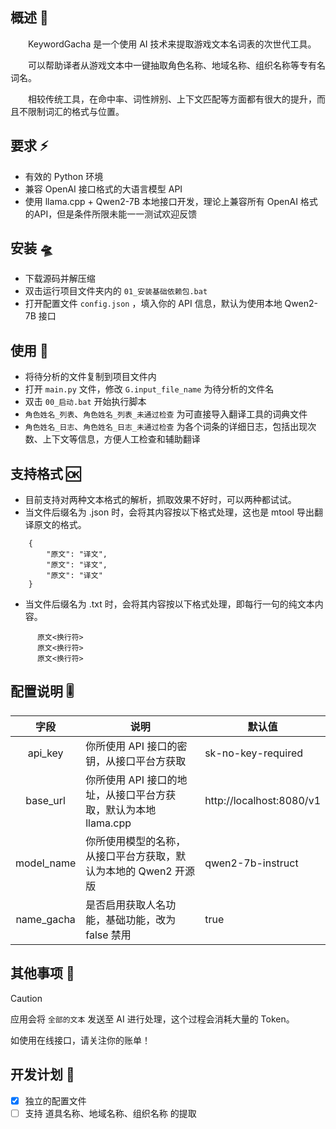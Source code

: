 ## 概述 📢
　　KeywordGacha 是一个使用 AI 技术来提取游戏文本名词表的次世代工具。

　　可以帮助译者从游戏文本中一键抽取角色名称、地域名称、组织名称等专有名词名。

　　相较传统工具，在命中率、词性辨别、上下文匹配等方面都有很大的提升，而且不限制词汇的格式与位置。

## 要求 ⚡
- 有效的 Python 环境
- 兼容 OpenAI 接口格式的大语言模型 API
- 使用 llama.cpp + Qwen2-7B 本地接口开发，理论上兼容所有 OpenAI 格式的API，但是条件所限未能一一测试欢迎反馈

## 安装 🛸
- 下载源码并解压缩
- 双击运行项目文件夹内的 `01_安装基础依赖包.bat`
- 打开配置文件 `config.json` ，填入你的 API 信息，默认为使用本地 Qwen2-7B 接口

## 使用 🚀
- 将待分析的文件复制到项目文件内
- 打开 `main.py` 文件，修改 `G.input_file_name` 为待分析的文件名
- 双击 `00_启动.bat` 开始执行脚本
- `角色姓名_列表`、`角色姓名_列表_未通过检查` 为可直接导入翻译工具的词典文件
- `角色姓名_日志`、`角色姓名_日志_未通过检查` 为各个词条的详细日志，包括出现次数、上下文等信息，方便人工检查和辅助翻译

## 支持格式 🆗
- 目前支持对两种文本格式的解析，抓取效果不好时，可以两种都试试。
- 当文件后缀名为 .json 时，会将其内容按以下格式处理，这也是 mtool 导出翻译原文的格式。
```
    {
        "原文": "译文",
        "原文": "译文",
        "原文": "译文"
    }
```
- 当文件后缀名为 .txt 时，会将其内容按以下格式处理，即每行一句的纯文本内容。
```
      原文<换行符>
      原文<换行符>
      原文<换行符>
```

## 配置说明 🎚️
| 字段 | 说明 | 默认值 |
|:----:|------|-------|
| api_key | 你所使用 API 接口的密钥，从接口平台方获取 | sk-no-key-required |
| base_url | 你所使用 API 接口的地址，从接口平台方获取，默认为本地 llama.cpp | http://localhost:8080/v1 |
| model_name | 你所使用模型的名称，从接口平台方获取，默认为本地的 Qwen2 开源版 | qwen2-7b-instruct |
| name_gacha | 是否启用获取人名功能，基础功能，改为 false 禁用 | true |

## 其他事项 📣
> [!CAUTION]
> 应用会将 `全部的文本` 发送至 AI 进行处理，这个过程会消耗大量的 Token。
> 
> 如使用在线接口，请关注你的账单！

## 开发计划 🔄
- [x] 独立的配置文件
- [ ] 支持 道具名称、地域名称、组织名称 的提取
